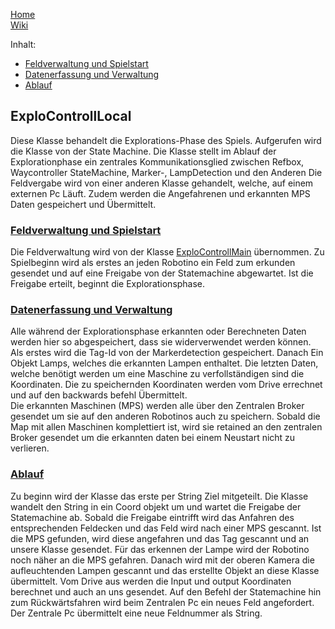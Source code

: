 [Home](home)  
[Wiki](WikiSolidus)  
  
 Inhalt:
    
 - <a href="#fe">Feldverwaltung und Spielstart</a>
 - <a href="#da">Datenerfassung und Verwaltung</a>
 - <a href="#ab">Ablauf</a>

## ExploControllLocal



Diese Klasse behandelt die Explorations-Phase des Spiels. Aufgerufen wird die Klasse von der State Machine. Die Klasse stellt im Ablauf der Explorationphase ein zentrales Kommunikationsglied zwischen
Refbox, Waycontroller StateMachine, Marker-, LampDetection und den Anderen
Die Feldvergabe wird von einer anderen Klasse gehandelt, welche, auf einem externen Pc Läuft. Zudem werden die Angefahrenen und erkannten MPS Daten gespeichert und Übermittelt.

### <a href="#fe">Feldverwaltung und Spielstart</a>
Die Feldverwaltung wird von der Klasse [ExploControllMain](ExploControllMain) übernommen. Zu Spielbeginn wird als erstes an jeden Robotino ein Feld zum erkunden gesendet und auf eine Freigabe von der Statemachine abgewartet. Ist die Freigabe erteilt, beginnt die Explorationsphase.

### <a href="#da">Datenerfassung und Verwaltung</a>
Alle während der Explorationsphase erkannten oder Berechneten Daten werden hier so abgespeichert, dass sie widerverwendet werden können. Als erstes wird die  Tag-Id von der Markerdetection gespeichert. Danach Ein Objekt Lamps, welches die erkannten Lampen enthaltet. Die letzten Daten, welche benötigt werden um eine Maschine zu verfollständigen sind die Koordinaten. Die zu speichernden Koordinaten werden vom Drive errechnet und auf den backwards befehl Übermittelt.  
Die erkannten Maschinen (MPS) werden alle über den Zentralen Broker gesendet um sie auf den anderen Robotinos auch zu speichern. Sobald die Map mit allen Maschinen komplettiert ist, wird sie retained an den zentralen Broker gesendet um die erkannten daten bei einem Neustart nicht zu verlieren. 

### <a href="#ab">Ablauf</a>
Zu beginn wird der Klasse das erste per String Ziel mitgeteilt. Die Klasse wandelt den String in ein Coord objekt um und wartet die Freigabe der Statemachine ab. Sobald die Freigabe eintrifft wird das Anfahren des entsprechenden Feldecken und das Feld wird nach einer MPS gescannt. Ist die MPS gefunden, wird diese angefahren und das Tag gescannt und an unsere Klasse gesendet. Für das erkennen der Lampe wird der Robotino noch näher an die MPS gefahren. Danach wird mit der oberen Kamera die aufleuchtenden Lampen gescannt und das erstellte Objekt an diese Klasse übermittelt. Vom Drive aus werden die Input und output Koordinaten berechnet und auch an uns gesendet. Auf den Befehl der Statemachine hin zum Rückwärtsfahren wird beim Zentralen Pc ein neues Feld angefordert. Der Zentrale Pc übermittelt eine neue Feldnummer als String. 
